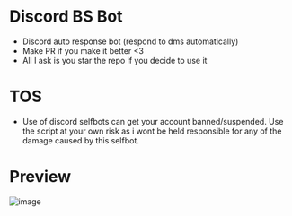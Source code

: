 # Discord BS Bot
- Discord auto response bot (respond to dms automatically)
- Make PR if you make it better <3
- All I ask is you star the repo if you decide to use it

# TOS
- Use of discord selfbots can get your account banned/suspended. Use the script at your own risk as i wont be held responsible for any of the damage caused by this selfbot.

# Preview
![image](https://cdn.discordapp.com/attachments/1157760170315763903/1167151951725744231/image.png?ex=654d15f5&is=653aa0f5&hm=29cbb18a1e195981c23aa5448e2a62bbca84086d666da7cc9122742cdbe4bc95&)
